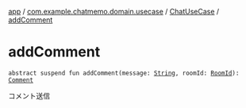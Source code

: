 [app](../../index.md) / [com.example.chatmemo.domain.usecase](../index.md) / [ChatUseCase](index.md) / [addComment](./add-comment.md)

# addComment

`abstract suspend fun addComment(message: `[`String`](https://kotlinlang.org/api/latest/jvm/stdlib/kotlin/-string/index.html)`, roomId: `[`RoomId`](../../com.example.chatmemo.domain.model.value/-room-id/index.md)`): `[`Comment`](../../com.example.chatmemo.domain.model.value/-comment/index.md)

コメント送信

